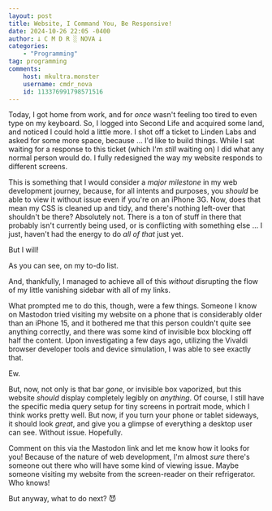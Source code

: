 ```yaml
---
layout: post
title: Website, I Command You, Be Responsive!
date: 2024-10-26 22:05 -0400
author: 𐕣 C M D R ░ NOVA 𐕣
categories:
    - "Programming"
tag: programming
comments:
    host: mkultra.monster
    username: cmdr_nova
    id: 113376991798571516
---
```

Today, I got home from work, and for *once* wasn't feeling too tired to even type on my keyboard. So, I logged into Second Life and acquired some land, and noticed I could hold a little more. I shot off a ticket to Linden Labs and asked for some more space, because ... I'd like to build things. While I sat waiting for a response to this ticket (which I'm *still* waiting on) I did what any normal person would do. I fully redesigned the way my website responds to different screens.

This is something that I would consider a *major milestone* in my web development journey, because, for all intents and purposes, you *should* be able to view it without issue even if you're on an iPhone 3G. Now, does that mean my CSS is cleaned up and tidy, and there's nothing left-over that shouldn't be there? Absolutely not. There is a ton of stuff in there that probably isn't currently being used, or is conflicting with something else ... I just, haven't had the energy to do *all of that* just yet.

But I will!

As you can see, on my to-do list.

And, thankfully, I managed to achieve all of this *without* disrupting the flow of my little vanishing sidebar with all of my links.

What prompted me to do this, though, were a few things. Someone I know on Mastodon tried visiting my website on a phone that is considerably older than an iPhone 15, and it bothered me that this person couldn't quite see anything correctly, and there was some kind of invisible box blocking off half the content. Upon investigating a few days ago, utilizing the Vivaldi browser developer tools and device simulation, I was able to see exactly that.

Ew.

But, now, not only is that bar *gone*, or invisible box vaporized, but this website *should* display completely legibly on *anything*. Of course, I still have the specific media query setup for tiny screens in portrait mode, which I think works pretty well. But now, if you turn your phone or tablet sideways, it should look *great*, and give you a glimpse of everything a desktop user can see. Without issue. Hopefully.

Comment on this via the Mastodon link and let me know how it looks for you! Because of the nature of web development, I'm almost *sure* there's someone out there who will have some kind of viewing issue. Maybe someone visiting my website from the screen-reader on their refrigerator. Who knows!

But anyway, what to do next? 😈